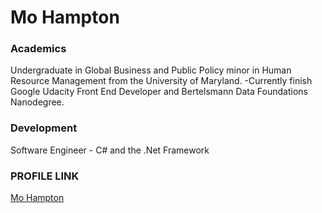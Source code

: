 # Mo Hampton

### Academics

Undergraduate in Global Business and Public Policy minor in Human Resource Management from the University of Maryland.
-Currently finish Google Udacity Front End Developer and Bertelsmann Data Foundations Nanodegree. 

### Development
Software Engineer - C# and the .Net Framework

### PROFILE LINK

[Mo Hampton](https://github.com/MoHampton/)
